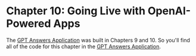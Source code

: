 # Chapter 10: Going Live with OpenAI-Powered Apps

The [GPT Answers Application](../gptanswers-nodejs) was built in Chapters 9 and 10. So you'll find all of the code for this chapter in the [GPT Answers Application](../gptanswers-nodejs).